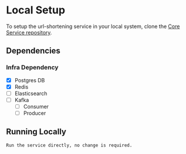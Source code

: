 # Local Setup

To setup the url-shortening service in your local system, clone the [Core Service repository](https://github.com/egovernments/core-services).

## Dependencies

### Infra Dependency

- [X] Postgres DB
- [X] Redis
- [ ] Elasticsearch
- [ ] Kafka
  - [ ] Consumer
  - [ ] Producer

## Running Locally

```bash
Run the service directly, no change is required.

```